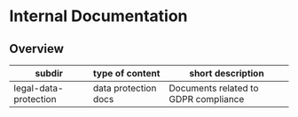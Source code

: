 # Internal Documentation

## Overview

|subdir|type of content|short description
-------|---------------|-----------------
|legal-data-protection|data protection docs|Documents related to GDPR compliance


